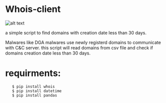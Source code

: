 # Whois-client


![alt text](https://github.com/bleedx-93/whois-client/blob/master/Threat.jpg?raw=true)

a simple script to find domains with creation date less than 30 days.

Malwares like DGA malwares use newly registerd domains to communicate with C&C server.
this script will read domains from csv file and check if domains creation date less than 30 days.

# requirments:
       $ pip install whois
       $ pip install datetime
       $ pip install pandas


